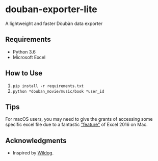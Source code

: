 # douban-exporter-lite
A lightweight and faster Dòubàn data exporter

## Requirements
- Python 3.6
- Microsoft Excel

## How to Use
1. `pip install -r requirements.txt`
2. `python *douban_movie/music/book *user_id`

## Tips
For macOS users, you may need to give the grants of accessing some specific excel file due to a fantastic ["feature"](https://stackoverflow.com/questions/39604876/using-xlwings-to-open-an-excel-file-on-mac-os-x-el-capitan-requires-grant-access) of Excel 2016 on Mac.

## Acknowledgments
- Inspired by [Wildog](https://github.com/Wildog/douban-exporter).